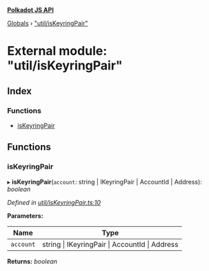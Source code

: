 **[Polkadot JS API](../README.md)**

[Globals](../globals.md) › ["util/isKeyringPair"](_util_iskeyringpair_.md)

# External module: "util/isKeyringPair"

## Index

### Functions

* [isKeyringPair](_util_iskeyringpair_.md#iskeyringpair)

## Functions

###  isKeyringPair

▸ **isKeyringPair**(`account`: string | IKeyringPair | AccountId | Address): *boolean*

*Defined in [util/isKeyringPair.ts:10](https://github.com/polkadot-js/api/blob/3e3d036/packages/api/src/util/isKeyringPair.ts#L10)*

**Parameters:**

Name | Type |
------ | ------ |
`account` | string \| IKeyringPair \| AccountId \| Address |

**Returns:** *boolean*